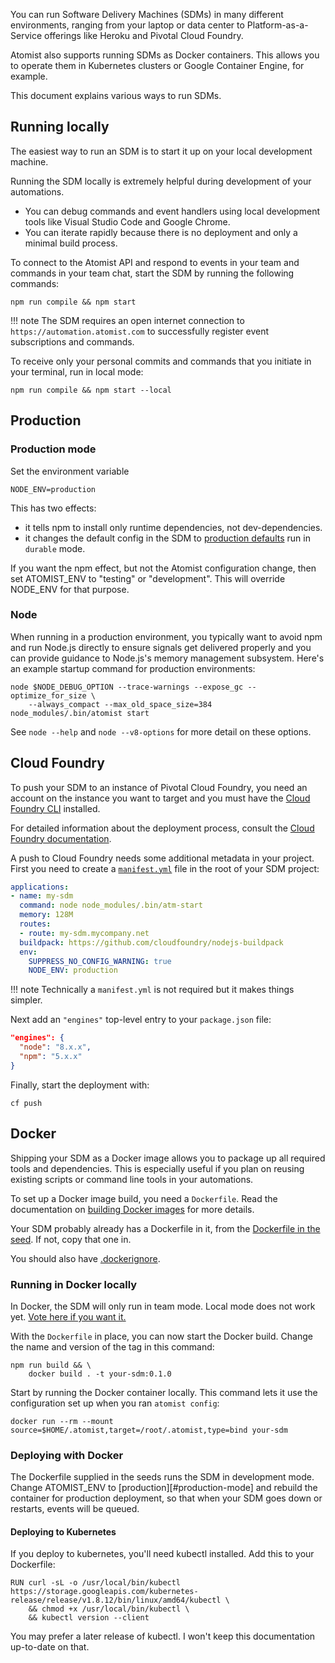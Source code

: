 You can run Software Delivery Machines (SDMs) in many different environments, ranging from your laptop
or data center to Platform-as-a-Service offerings like Heroku and Pivotal Cloud Foundry.

Atomist also supports running SDMs as Docker containers. This allows you
to operate them in Kubernetes clusters or Google Container Engine, for example.

This document explains various ways to run SDMs.

## Running locally

The easiest way to run an SDM is to start it up on your local
development machine.

Running the SDM locally is extremely helpful
during development of your automations.

* You can debug commands and event handlers using local development
    tools like Visual Studio Code and Google Chrome.
* You can iterate rapidly because there is no deployment and only a
    minimal build process.

To connect to the Atomist API and respond to events in your team and commands in your team chat,
 start the SDM by running the following commands:

```
npm run compile && npm start
```

!!! note
    The SDM requires an open internet connection to
    `https://automation.atomist.com` to successfully register event
    subscriptions and commands.

To receive only your personal commits and commands that you initiate in your terminal, run in local mode:

```
npm run compile && npm start --local
```

## Production

### Production mode

Set the environment variable

```
NODE_ENV=production
```

This has two effects:

* it tells npm to install only runtime dependencies, not dev-dependencies.
* it changes the default config in the SDM to [production defaults][prod-default-config-apidoc] run in `durable` mode.

If you want the npm effect, but not the Atomist configuration change, then set ATOMIST_ENV to "testing" or "development". This will override NODE_ENV for that purpose.

[prod-default-config-apidoc]: https://atomist.github.io/automation-client/modules/_lib_configuration_.html#productiondefaultconfiguration (APIdoc for ProductionDefaultConfig)

### Node

When running in a production environment, you typically want to avoid
npm and run Node.js directly to ensure signals get delivered properly
and you can provide guidance to Node.js's memory management subsystem.
Here's an example startup command for production environments:

```
node $NODE_DEBUG_OPTION --trace-warnings --expose_gc --optimize_for_size \
    --always_compact --max_old_space_size=384 node_modules/.bin/atomist start
```

See `node --help` and `node --v8-options` for more detail on these
options.

## Cloud Foundry

To push your SDM to an instance of Pivotal Cloud
Foundry, you need an account on the instance you want to target and
you must have the [Cloud Foundry CLI][cf-cli] installed.

For detailed information about the deployment process, consult
the [Cloud Foundry documentation][cf-docs].

A push to Cloud Foundry needs some additional metadata in your
project.  First you need to create a [`manifest.yml`][cf-manifest]
file in the root of your SDM project:

```yaml
applications:
- name: my-sdm
  command: node node_modules/.bin/atm-start
  memory: 128M
  routes:
  - route: my-sdm.mycompany.net
  buildpack: https://github.com/cloudfoundry/nodejs-buildpack
  env:
    SUPPRESS_NO_CONFIG_WARNING: true
    NODE_ENV: production
```

!!! note
    Technically a `manifest.yml` is not required but it makes things
    simpler.

Next add an `"engines"` top-level entry to your `package.json`
file:

```json
"engines": {
  "node": "8.x.x",
  "npm": "5.x.x"
}
```

Finally, start the deployment with:

```
cf push
```

[cf-cli]: https://docs.cloudfoundry.org/cf-cli/install-go-cli.html (Cloud Foundry CLI)
[cf-docs]: https://docs.cloudfoundry.org/devguide/deploy-apps/deploy-app.html (Cloud Foundry Documentation)
[cf-manifest]: https://docs.cloudfoundry.org/devguide/deploy-apps/manifest.html (Cloud Foundry manifest.yml)

## Docker

Shipping your SDM as a Docker image allows you to package
up all required tools and dependencies. This is especially useful if you
plan on reusing existing scripts or command line tools in your automations.

To set up a Docker image build, you need a `Dockerfile`. Read the
documentation on [building Docker images][docker-build] for more
details.

Your SDM probably already has a Dockerfile in it, from the [Dockerfile in the seed][dockerfile-in-seed]. If not, copy that one in.

You should also have [.dockerignore][dockerignore-in-seed].

### Running in Docker locally

In Docker, the SDM will only run in team mode. Local mode does not work yet. [Vote here if you want it.][upvote-local-mode-in-docker]

With the `Dockerfile` in place, you can now start the Docker build. Change the name and version of the tag in this command:

```
npm run build && \
    docker build . -t your-sdm:0.1.0
```

Start by running the Docker container locally. This command lets it use the configuration set up when you ran `atomist config`:

```
docker run --rm --mount source=$HOME/.atomist,target=/root/.atomist,type=bind your-sdm
```

### Deploying with Docker

The Dockerfile supplied in the seeds runs the SDM in development mode. Change ATOMIST_ENV to [production][#production-mode] and rebuild the container
for production deployment, so that when your SDM goes down or restarts, events will be queued.

#### Deploying to Kubernetes

If you deploy to kubernetes, you'll need kubectl installed. Add this to your Dockerfile:

```
RUN curl -sL -o /usr/local/bin/kubectl https://storage.googleapis.com/kubernetes-release/release/v1.8.12/bin/linux/amd64/kubectl \
    && chmod +x /usr/local/bin/kubectl \
    && kubectl version --client
```

You may prefer a later release of kubectl. I won't keep this documentation up-to-date on that.

[docker-build]: https://docs.docker.com/engine/reference/builder/ (Dockerfile Reference)
[dockerfile-in-seed]: https://github.com/atomist-seeds/empty-sdm/blob/master/Dockerfile (Dockerfile from an SDM seed)
[dockerignore-in-seed]: https://github.com/atomist-seeds/empty-sdm/blob/master/.dockerignore (dockerignore from an SDM seed)
[upvote-local-mode-in-docker]: https://github.com/atomist/docs/issues/257 (Upvote this issue if you want local mode in Docker)
